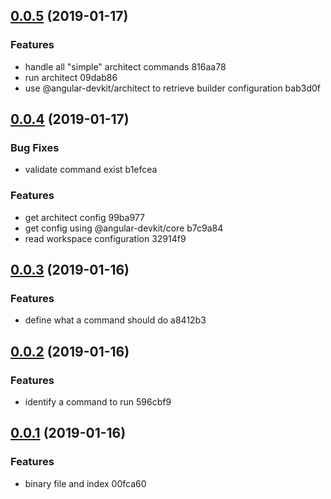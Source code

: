 ## [0.0.5](/compare/v0.0.4...v0.0.5) (2019-01-17)


### Features

* handle all "simple" architect commands 816aa78
* run architect 09dab86
* use @angular-devkit/architect to retrieve builder configuration bab3d0f



## [0.0.4](/compare/v0.0.3...v0.0.4) (2019-01-17)


### Bug Fixes

* validate command exist b1efcea


### Features

* get architect config 99ba977
* get config using @angular-devkit/core b7c9a84
* read workspace configuration 32914f9



## [0.0.3](/compare/v0.0.1...v0.0.3) (2019-01-16)


### Features

* define what a command should do a8412b3



## [0.0.2](/compare/v0.0.1...v0.0.2) (2019-01-16)


### Features

* identify a command to run 596cbf9



## [0.0.1](/compare/00fca60...v0.0.1) (2019-01-16)

### Features

* binary file and index 00fca60
